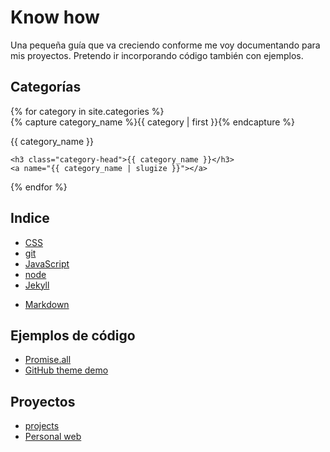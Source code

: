 # Know how

Una pequeña guía que va creciendo conforme me voy documentando para mis proyectos.
Pretendo ir incorporando código también con ejemplos.


## Categorías

<div id="archives">
{% for category in site.categories %}
  <div class="archive-group">
    {% capture category_name %}{{ category | first }}{% endcapture %}
    <div id="#{{ category_name | slugize }}"></div>
    <p>{{ category_name }}</p>

    <h3 class="category-head">{{ category_name }}</h3>
    <a name="{{ category_name | slugize }}"></a>
  </div>
{% endfor %}
</div>

## Indice

- [CSS](./docs/css/)
- [git](./docs/git/)
- [JavaScript](./docs/javascript/)
- [node](./docs/node/)
- [Jekyll](./docs/jekyll/)
+ [Markdown](./docs/markdown/)


## Ejemplos de código

 - [Promise.all](./code/promise_all.html)
 - [GitHub theme demo](./index-original.md)

## Proyectos

 + [projects](./docs/projects/)
 + [Personal web](./docs/projects/joseantoniogonzalezjerez.md)